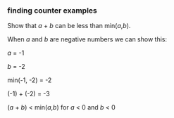 ### finding counter examples

Show that _a_ + _b_ can be less than min(_a_,_b_).

When _a_ and _b_ are negative numbers we can show this:

_a_ = -1

_b_ = -2

min(-1, -2) = -2

(-1) + (-2) = -3

(_a_ + _b_) &lt; min(_a_,_b_) for _a_ &lt; 0 and _b_ &lt; 0